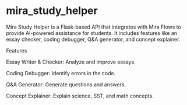 # mira_study_helper

Mira Study Helper is a Flask-based API that integrates with Mira Flows to provide AI-powered assistance for students. It includes features like an essay checker, coding debugger, Q&A generator, and concept explainer.

Features

Essay Writer & Checker: Analyze and improve essays.

Coding Debugger: Identify errors in the code.

Q&A Generator: Generate questions and answers.

Concept Explainer: Explain science, SST, and math concepts.
